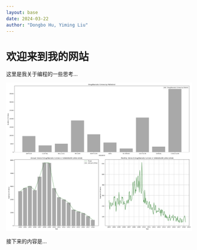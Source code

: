 ```yaml
---
layout: base
date: 2024-03-22
author: "Dongbo Hu, Yiming Liu"
---
```


# 欢迎来到我的网站

这里是我关于编程的一些思考...

![替代文本](/assets/image/Plot1.png)

接下来的内容是...
